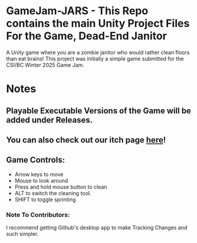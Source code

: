# GameJam-JARS - This Repo contains the main Unity Project Files For the Game, Dead-End Janitor
A Unity game where you are a zombie janitor who would rather clean floors than eat brains! This project was initially a simple game submitted for the CSI/BC Winter 2025 Game Jam. 

# Notes
## Playable Executable Versions of the Game will be added under Releases.
## You can also check out our itch page [here](https://infnull.itch.io/deadend-janitor)!

## Game Controls: 
- Arrow keys to move
- Mouse to look around
- Press and hold mouse button to clean
- ALT to switch the cleaning tool. 
- SHIFT to toggle sprinting

### Note To Contributors:
I recommend getting Github's desktop app to make Tracking Changes and such simpler.
